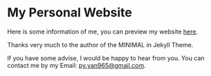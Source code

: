 # My Personal Website

Here is some information of me, you can preview my website <u>[here](https://pengyu965.github.io)</u>.

Thanks very much to the author of the MINIMAL in Jekyll Theme.

If you have some advise, I would be happy to hear from you. You can contact me by my Email: <u>[py.yan965@gmail.com](mailto:py.yan965@gmail.com)</u>.

<!-- Run “bundle exec jekyll serve” to start the preview server -->